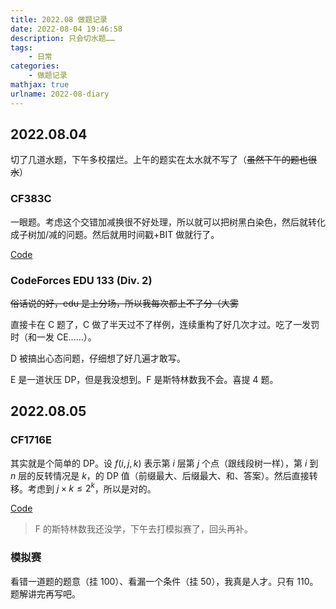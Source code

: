 ```yaml
---
title: 2022.08 做题记录
date: 2022-08-04 19:46:58
description: 只会切水题……
tags:
	- 日常
categories:
	- 做题记录
mathjax: true
urlname: 2022-08-diary
---
```


## 2022.08.04

切了几道水题，下午多校摆烂。上午的题实在太水就不写了（~~虽然下午的题也很水~~）

### CF383C

一眼题。考虑这个交错加减换很不好处理，所以就可以把树黑白染色，然后就转化成子树加/减的问题。然后就用时间戳+BIT 做就行了。

[Code](https://codeforces.com/contest/383/submission/166915726)

### CodeForces EDU 133 (Div. 2)

~~俗话说的好，edu 是上分场，所以我每次都上不了分（大雾~~

直接卡在 C 题了，C 做了半天过不了样例，连续重构了好几次才过。吃了一发罚时（和一发 CE……）。

D 被搞出心态问题，仔细想了好几遍才敢写。

E 是一道状压 DP，但是我没想到。F 是斯特林数我不会。喜提 $4$ 题。

## 2022.08.05

### CF1716E

其实就是个简单的 DP。设 $f(i,j,k)$ 表示第 $i$ 层第 $j$ 个点（跟线段树一样），第 $i$ 到 $n$ 层的反转情况是 $k$，的 DP 值（前缀最大、后缀最大、和、答案）。然后直接转移。考虑到 $j \times k \le 2^k$，所以是对的。

[Code](https://codeforces.com/contest/1716/submission/167050966)

> F 的斯特林数我还没学，下午去打模拟赛了，回头再补。

### 模拟赛

看错一道题的题意（挂 $100$）、看漏一个条件（挂 $50$），我真是人才。只有 $110$。题解讲完再写吧。